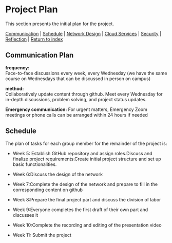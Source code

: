 # Project Plan
This section presents the initial plan for the project.

[Communication](#communication-plan) | [Schedule](#schedule) | [Network Design](./network.md) | [Cloud Services](./cloud.md) | [Security](./security.md) | [Reflection](./reflection.md) | [Return to index](./README.md)

## Communication Plan

**frequency:**  
Face-to-face discussions every week, every Wednesday (we have the same course on Wednesdays that can be discussed in person on campus)  

**method:**  
Collaboratively update content through github. Meet every Wednesday for in-depth discussions, problem solving, and project status updates.  

**Emergency communication:**
For urgent matters, Emergency Zoom meetings or phone calls can be arranged within 24 hours if needed  

## Schedule
The plan of tasks for each group member for the remainder of the project is:

- Week 5: Establish GitHub repository and assign roles.Discuss and finalize project requirements.Create initial project structure and set up basic functionalities.

- Week 6:Discuss the design of the network  
- Week 7:Complete the design of the network and prepare to fill in the corresponding content on github   
- Week 8:Prepare the final project part and discuss the division of labor  
- Week 9:Everyone completes the first draft of their own part and discusses it  
- Week 10:Complete the recording and editing of the presentation video  
- Week 11: Submit the project
